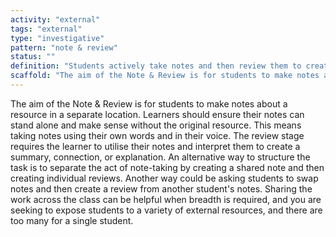 ```yaml
---
activity: "external"
tags: "external"
type: "investigative"
pattern: "note & review"
status: ""
definition: "Students actively take notes and then review them to create a summary of the resource."
scaffold: "The aim of the Note & Review is for students to make notes about a resource in a separate location. Learners should ensure their notes can stand alone and make sense without the original resource. This means taking notes using their own words and in their voice. The review stage requires the learner to utilise their notes and interpret them to create a summary, connection, or explanation. An alternative way to structure the task is to separate the act of note-taking by creating a shared note and then creating individual reviews. Another way could be asking students to swap notes and then create a review from another student's notes. Sharing the work across the class can be helpful when breadth is required, and you are seeking to expose students to a variety of external resources, and there are too many for a single student."
---
```


The aim of the Note & Review is for students to make notes about a resource in a separate location. Learners should ensure their notes can stand alone and make sense without the original resource. This means taking notes using their own words and in their voice. The review stage requires the learner to utilise their notes and interpret them to create a summary, connection, or explanation. An alternative way to structure the task is to separate the act of note-taking by creating a shared note and then creating individual reviews. Another way could be asking students to swap notes and then create a review from another student's notes. Sharing the work across the class can be helpful when breadth is required, and you are seeking to expose students to a variety of external resources, and there are too many for a single student.
